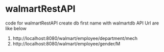 # walmartRestAPI
code for walmartRestAPI
create db first name with walmartdb
API Url are like below
1. http://localhost:8080/walmart/employee/department/mech
2. http://localhost:8080/walmart/employee/gender/M
